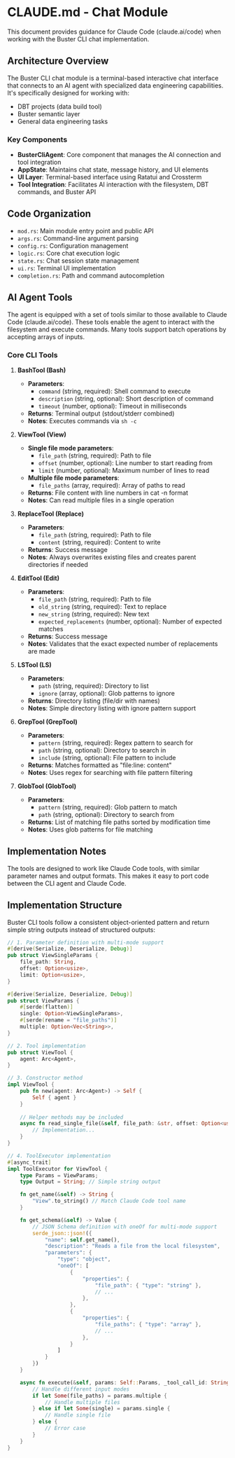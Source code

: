 # CLAUDE.md - Chat Module

This document provides guidance for Claude Code (claude.ai/code) when working with the Buster CLI chat implementation.

## Architecture Overview

The Buster CLI chat module is a terminal-based interactive chat interface that connects to an AI agent with specialized data engineering capabilities. It's specifically designed for working with:

- DBT projects (data build tool)
- Buster semantic layer
- General data engineering tasks

### Key Components

- **BusterCliAgent**: Core component that manages the AI connection and tool integration
- **AppState**: Maintains chat state, message history, and UI elements
- **UI Layer**: Terminal-based interface using Ratatui and Crossterm
- **Tool Integration**: Facilitates AI interaction with the filesystem, DBT commands, and Buster API

## Code Organization

- `mod.rs`: Main module entry point and public API
- `args.rs`: Command-line argument parsing
- `config.rs`: Configuration management
- `logic.rs`: Core chat execution logic
- `state.rs`: Chat session state management
- `ui.rs`: Terminal UI implementation
- `completion.rs`: Path and command autocompletion

## AI Agent Tools

The agent is equipped with a set of tools similar to those available to Claude Code (claude.ai/code). These tools enable the agent to interact with the filesystem and execute commands. Many tools support batch operations by accepting arrays of inputs.

### Core CLI Tools

1. **BashTool (Bash)**
   - **Parameters**:
     - `command` (string, required): Shell command to execute
     - `description` (string, optional): Short description of command
     - `timeout` (number, optional): Timeout in milliseconds
   - **Returns**: Terminal output (stdout/stderr combined)
   - **Notes**: Executes commands via `sh -c`

2. **ViewTool (View)**
   - **Single file mode parameters**:
     - `file_path` (string, required): Path to file
     - `offset` (number, optional): Line number to start reading from
     - `limit` (number, optional): Maximum number of lines to read
   - **Multiple file mode parameters**:
     - `file_paths` (array, required): Array of paths to read
   - **Returns**: File content with line numbers in cat -n format
   - **Notes**: Can read multiple files in a single operation

3. **ReplaceTool (Replace)**
   - **Parameters**:
     - `file_path` (string, required): Path to file
     - `content` (string, required): Content to write
   - **Returns**: Success message
   - **Notes**: Always overwrites existing files and creates parent directories if needed

4. **EditTool (Edit)**
   - **Parameters**:
     - `file_path` (string, required): Path to file
     - `old_string` (string, required): Text to replace
     - `new_string` (string, required): New text
     - `expected_replacements` (number, optional): Number of expected matches
   - **Returns**: Success message
   - **Notes**: Validates that the exact expected number of replacements are made

5. **LSTool (LS)**
   - **Parameters**:
     - `path` (string, required): Directory to list
     - `ignore` (array, optional): Glob patterns to ignore
   - **Returns**: Directory listing (file/dir with names)
   - **Notes**: Simple directory listing with ignore pattern support

6. **GrepTool (GrepTool)**
   - **Parameters**:
     - `pattern` (string, required): Regex pattern to search for
     - `path` (string, optional): Directory to search in
     - `include` (string, optional): File pattern to include
   - **Returns**: Matches formatted as "file:line: content"
   - **Notes**: Uses regex for searching with file pattern filtering

7. **GlobTool (GlobTool)**
   - **Parameters**:
     - `pattern` (string, required): Glob pattern to match
     - `path` (string, optional): Directory to search from
   - **Returns**: List of matching file paths sorted by modification time
   - **Notes**: Uses glob patterns for file matching

## Implementation Notes

The tools are designed to work like Claude Code tools, with similar parameter names and output formats. This makes it easy to port code between the CLI agent and Claude Code.

## Implementation Structure

Buster CLI tools follow a consistent object-oriented pattern and return simple string outputs instead of structured outputs:

```rust
// 1. Parameter definition with multi-mode support
#[derive(Serialize, Deserialize, Debug)]
pub struct ViewSingleParams {
    file_path: String,
    offset: Option<usize>,
    limit: Option<usize>,
}

#[derive(Serialize, Deserialize, Debug)]
pub struct ViewParams {
    #[serde(flatten)]
    single: Option<ViewSingleParams>,
    #[serde(rename = "file_paths")]
    multiple: Option<Vec<String>>,
}

// 2. Tool implementation
pub struct ViewTool {
    agent: Arc<Agent>,
}

// 3. Constructor method
impl ViewTool {
    pub fn new(agent: Arc<Agent>) -> Self {
        Self { agent }
    }
    
    // Helper methods may be included
    async fn read_single_file(&self, file_path: &str, offset: Option<usize>, limit: Option<usize>) -> Result<String, anyhow::Error> {
        // Implementation...
    }
}

// 4. ToolExecutor implementation
#[async_trait]
impl ToolExecutor for ViewTool {
    type Params = ViewParams;
    type Output = String; // Simple string output

    fn get_name(&self) -> String {
        "View".to_string() // Match Claude Code tool name
    }

    fn get_schema(&self) -> Value {
        // JSON Schema definition with oneOf for multi-mode support
        serde_json::json!({
            "name": self.get_name(),
            "description": "Reads a file from the local filesystem",
            "parameters": {
                "type": "object",
                "oneOf": [
                    {
                        "properties": {
                            "file_path": { "type": "string" },
                            // ...
                        },
                    },
                    {
                        "properties": {
                            "file_paths": { "type": "array" },
                            // ...
                        },
                    }
                ]
            }
        })
    }

    async fn execute(&self, params: Self::Params, _tool_call_id: String) -> Result<Self::Output> {
        // Handle different input modes
        if let Some(file_paths) = params.multiple {
            // Handle multiple files
        } else if let Some(single) = params.single {
            // Handle single file
        } else {
            // Error case
        }
    }
}
```